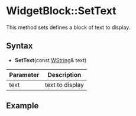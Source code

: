 # WidgetBlock::SetText

This method sets defines a block of text to display.

## Syntax

- **SetText**(const [WString](WString.md)& text)

| Parameter | Description |
| --- | --- |
| text | text to display |

## Example

```c++

```
